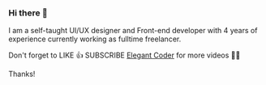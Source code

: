 ### Hi there 👋

 I am a self-taught UI/UX designer and Front-end developer with 4 years of experience currently working as fulltime freelancer.

Don't forget to LIKE 👍 SUBSCRIBE
[Elegant Coder](https://www.youtube.com/channel/UCD82KIkpQ5dtQYFzxLejzGg) for more videos 🌱🌱


 Thanks!
<!--
**Ali-Mohd1/Ali-Mohd1** is a ✨ _special_ ✨ repository because its `README.md` (this file) appears on your GitHub profile.

Here are some ideas to get you started:

- 🔭 I’m currently working on ...
- 🌱 I’m currently learning ...
- 👯 I’m looking to collaborate on ...
- 🤔 I’m looking for help with ...
- 💬 Ask me about ...
- 📫 How to reach me: ...
- 😄 Pronouns: ...
- ⚡ Fun fact: ...
-->
